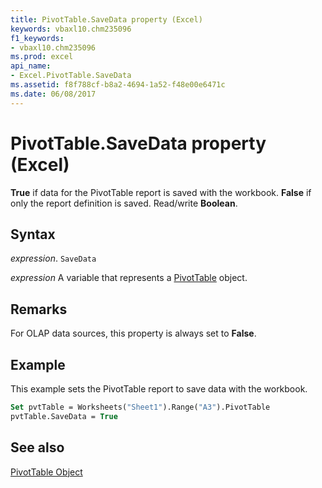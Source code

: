 ```yaml
---
title: PivotTable.SaveData property (Excel)
keywords: vbaxl10.chm235096
f1_keywords:
- vbaxl10.chm235096
ms.prod: excel
api_name:
- Excel.PivotTable.SaveData
ms.assetid: f8f788cf-b8a2-4694-1a52-f48e00e6471c
ms.date: 06/08/2017
---
```



# PivotTable.SaveData property (Excel)

 **True** if data for the PivotTable report is saved with the workbook. **False** if only the report definition is saved. Read/write **Boolean**.


## Syntax

 _expression_. `SaveData`

 _expression_ A variable that represents a [PivotTable](Excel.PivotTable.md) object.


## Remarks

For OLAP data sources, this property is always set to  **False**.


## Example

This example sets the PivotTable report to save data with the workbook.


```vb
Set pvtTable = Worksheets("Sheet1").Range("A3").PivotTable 
pvtTable.SaveData = True
```


## See also


[PivotTable Object](Excel.PivotTable.md)

